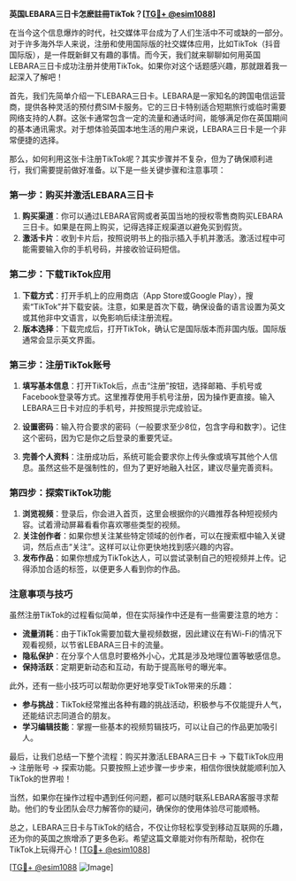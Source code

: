 **英国LEBARA三日卡怎麽註冊TikTok？[[TG💪+ @esim1088](https://t.me/s/esim1088)]**

在当今这个信息爆炸的时代，社交媒体平台成为了人们生活中不可或缺的一部分。对于许多海外华人来说，注册和使用国际版的社交媒体应用，比如TikTok（抖音国际版），是一件既新鲜又有趣的事情。而今天，我们就来聊聊如何用英国LEBARA三日卡成功注册并使用TikTok。如果你对这个话题感兴趣，那就跟着我一起深入了解吧！

首先，我们先简单介绍一下LEBARA三日卡。LEBARA是一家知名的跨国电信运营商，提供各种灵活的预付费SIM卡服务。它的三日卡特别适合短期旅行或临时需要网络支持的人群。这张卡通常包含一定的流量和通话时间，能够满足你在英国期间的基本通讯需求。对于想体验英国本地生活的用户来说，LEBARA三日卡是一个非常便捷的选择。

那么，如何利用这张卡注册TikTok呢？其实步骤并不复杂，但为了确保顺利进行，我们需要提前做好准备。以下是一些关键步骤和注意事项：

### 第一步：购买并激活LEBARA三日卡

1. **购买渠道**：你可以通过LEBARA官网或者英国当地的授权零售商购买LEBARA三日卡。如果是在网上购买，记得选择正规渠道以避免买到假货。
2. **激活卡片**：收到卡片后，按照说明书上的指示插入手机并激活。激活过程中可能需要输入你的手机号码，并接收验证码短信。

### 第二步：下载TikTok应用

1. **下载方式**：打开手机上的应用商店（App Store或Google Play），搜索“TikTok”并下载安装。注意，如果是首次下载，确保设备的语言设置为英文或其他非中文语言，以免影响后续注册流程。
2. **版本选择**：下载完成后，打开TikTok，确认它是国际版本而非国内版。国际版通常会显示英文界面。

### 第三步：注册TikTok账号

1. **填写基本信息**：打开TikTok后，点击“注册”按钮，选择邮箱、手机号或Facebook登录等方式。这里推荐使用手机号注册，因为操作更直接。输入LEBARA三日卡对应的手机号，并按照提示完成验证。
   
2. **设置密码**：输入符合要求的密码（一般要求至少8位，包含字母和数字）。记住这个密码，因为它是你之后登录的重要凭证。

3. **完善个人资料**：注册成功后，系统可能会要求你上传头像或填写其他个人信息。虽然这些不是强制性的，但为了更好地融入社区，建议尽量完善资料。

### 第四步：探索TikTok功能

1. **浏览视频**：登录后，你会进入首页，这里会根据你的兴趣推荐各种短视频内容。试着滑动屏幕看看你喜欢哪些类型的视频。
2. **关注创作者**：如果你想关注某些特定领域的创作者，可以在搜索框中输入关键词，然后点击“关注”。这样可以让你更快地找到感兴趣的内容。
3. **发布作品**：如果你想成为TikTok达人，可以尝试录制自己的短视频并上传。记得添加合适的标签，以便更多人看到你的作品。

### 注意事项与技巧

虽然注册TikTok的过程看似简单，但在实际操作中还是有一些需要注意的地方：

- **流量消耗**：由于TikTok需要加载大量视频数据，因此建议在有Wi-Fi的情况下观看视频，以节省LEBARA三日卡的流量。
- **隐私保护**：在分享个人信息时要格外小心，尤其是涉及地理位置等敏感信息。
- **保持活跃**：定期更新动态和互动，有助于提高账号的曝光率。

此外，还有一些小技巧可以帮助你更好地享受TikTok带来的乐趣：

- **参与挑战**：TikTok经常推出各种有趣的挑战活动，积极参与不仅能提升人气，还能结识志同道合的朋友。
- **学习编辑技能**：掌握一些基本的视频剪辑技巧，可以让自己的作品更加吸引人。

最后，让我们总结一下整个流程：购买并激活LEBARA三日卡 -> 下载TikTok应用 -> 注册账号 -> 探索功能。只要按照上述步骤一步步来，相信你很快就能顺利加入TikTok的世界啦！

当然，如果你在操作过程中遇到任何问题，都可以随时联系LEBARA客服寻求帮助。他们的专业团队会尽力解答你的疑问，确保你的使用体验尽可能顺畅。

总之，LEBARA三日卡与TikTok的结合，不仅让你轻松享受到移动互联网的乐趣，还为你的英国之旅增添了更多色彩。希望这篇文章能对你有所帮助，祝你在TikTok上玩得开心！[[TG💪+ @esim1088](https://t.me/s/esim1088)]

[[TG💪+ @esim1088](https://t.me/s/esim1088) ![Image](https://i.postimg.cc/4NQfJmqS/Snipaste-2025-05-13-00-14-12.png)]